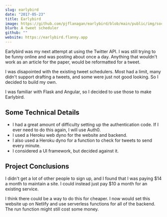 ```yaml
---
slug: earlybird
date: "2017-05-23"
title: Earlybird
image: https://github.com/pjflanagan/earlybird/blob/main/public/img/social/social.png?raw=true
blurb: A tweet scheduler
github: ""
website: https://earlybird.flanny.app
---
```


Earlybird was my next attempt at using the Twitter API. I was still trying to be funny online and was posting about once a day. Anything that wouldn't work as an article for the paper, would be reformatted for a tweet.

I was disapointed with the existing tweet schedulers. Most had a limit, many didn't support drafting a tweets, and some were just not good looking. So I decided to build my own.

I was familiar with Flask and Angular, so I decided to use those to make Earlybird.

## Some Technical Details

- I had a great amount of difficulty setting up the authentication code. If I ever need to do this again, I will use Auth0.
- I used a Heroku web dyno for the website and backend.
- I also used a Heroku dyno for a function to check for tweets to send every minute.
- I considered a UI framework, but decided against it.

## Project Conclusions

I didn't get a lot of other people to sign up, and I found that I was paying $14 a month to maintain a site. I could instead just pay $10 a month for an existing service.

I think there could be a way to do this for cheaper. I now would set this website up on Netlify and use serverless functions for all of the backend. The run function might still cost some money.